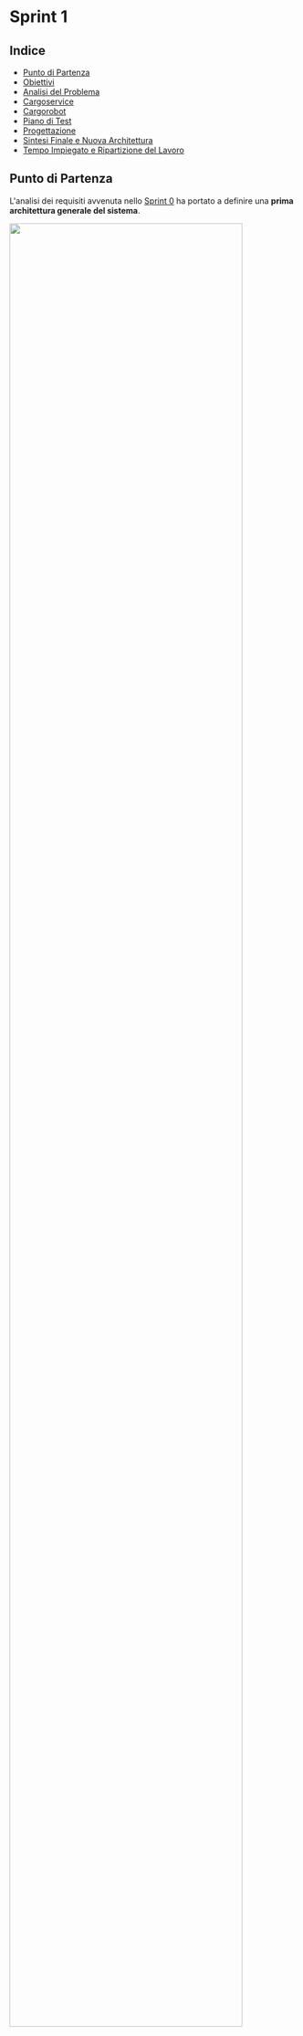 # Sprint 1

## Indice

- [Punto di Partenza](#punto-di-partenza)
- [Obiettivi](#obiettivi)
- [Analisi del Problema](#analisi-del-problema)
- [Cargoservice](#cargoservice)
- [Cargorobot](#cargorobot)
- [Piano di Test](#piano-di-test)
- [Progettazione](#progettazione)
- [Sintesi Finale e Nuova Architettura](#sintesi-finale-e-nuova-architettura)
- [Tempo Impiegato e Ripartizione del Lavoro](#tempo-impiegato-e-ripartizione-del-lavoro)

## Punto di Partenza

L'analisi dei requisiti avvenuta nello [Sprint 0](https://github.com/ingegneria-sistemi-software-m/cargoservice/tree/master/sprint0) ha portato a definire una **prima architettura generale del sistema**.

<img src="../sprint0/arch0.png" width="90%" height="90%"/>

## Obiettivi

L'obiettivo dello sprint 1 sarà affrontare il sottoinsieme dei requisiti relativi ai componenti cargorservice e cargorobot, effettuandone l'analisi del problema e la progettazione.  
Particolare importanza verrà data alle **interazioni** che questi componenti dovranno avere con il resto del sistema.

I [requisiti](https://github.com/ingegneria-sistemi-software-m/cargoservice/tree/master/requirements) affrontati nello sprint 1 saranno i seguenti:
- implementare un sistema che è in grado di accettare/rifiutare le richieste di carico
- implementare un sistema in grado di effettuare un intervento di carico nella sua interezza:
    - andare all'IO-port,
    - aspettare il container se non è già presente,
    - caricare il container una volta arrivato,
    - spostare il cargorobot nella laydown-position corretta,
    - scaricare il container nello slot,
    - ritornare alla home,
- implementare un sistema in grado di interrompere ogni attività in caso di sonar malfunzionante, e in grado di riprendere le attività interrotte una volta risolto il guasto,

Va notato che i requisiti affronati in questo sprint presupporrebbere già l'implementazione di altri componenti del sistema come hold e sonar. L'implementazione di questi componenti verrà però affrontata solamente negli sprint successivi.  
Per questo motivo nello sprint 1 verranno utilizzati dei **componenti mock** che simuleranno il comportamento dei componenti mancanti in **maniera, però, semplicistica**.  
Ad esempio, hold non causerà mai il rifiuto di una richiesta di carico in quanto non terrà davvero traccia del deposito.

## Analisi del Problema

### cargoservice

Come detto nello sprint 0, l’attore cargoservice è il componente principale del sistema. Il suo compito è quello di fare da **orchestratore**; in altre parole, deve coordinare le operazioni degli altri componenti del sistema col fine di eseguire le operazioni specificate dai requisiti nel giusto ordine.

Di seguito la tipica sequenza di attività di cargoservice:

1. Cargoservice **riceve una richiesta di carico** da parte di un cliente; ovvero la richiesta di carico contiene il PID del prodotto da caricare.

2. Dopo aver ricevuto la richiesta di carico, cargoservice fa una richiesta a productservice per **recuperare il peso del prodotto da caricare** associato al PID ricevuto dal cliente.

3. Quando cargoservice riceve la risposta alla propria query da productservice, può ricevere due tipi di risposte.
    - Errore: se il PID fornito dal cliente non sia registrato nel DB. **In questo caso, cargoservice propaga dal product service al cliente un opportuno messaggio di errore** che indica l'assenza del prodotto nel sistema.
    - Il peso del prodotto: in ogni altro caso, productservice restituisce il peso del prodotto richiesto a cargoservice che può utilizzarlo per le successive elaboraizoni.

4. Dopo aver recuperato il peso del prodotto da caricare, cargoservice può passare a verificare se lo **stato del deposito permette di soddisfare la richiesta**. Si è definito nello sprint 0 che il mantenimento dello stato del deposito è responsabilità del componente hold; di conseguenza, cargoservice invierà a quest'ultimo un messaggio contenente il peso del prodotto da caricare. Si possono verificare tre casi:
    - richiesta non soddisfacibile in quanto si eccederebbe il peso MaxLoad del deposito; hold risponde con un opportuno messaggio di errore,
    - richiesta non soddisfacibile in quanto manca uno slot libero in cui posizionare il container; hold risponde con un opportuno messaggio di errore,
    - richiesta soddisfacibile; hold risponde con un messaggio contenente il nome dello slot prenotato dalla richiesta corrente.

5. Se la richiesta viene accettata, cargoservice può semplicemente richiedere a cargorobot di gestire il container, delegando a lui tutta la logica di attesa, trasporto e deposito del container con una operazione del tipo **handle\load\operation(slot)**. 

6. Cargoservice attende il completamento dell'intervento di carico da parte di cargorobot. Nel frattempo, eventuali altre richieste di carico vengono accodate.

7. Terminato l'intervento di carico, cargorobot sblocca cargoservice rispondendo alla sua precedente richiesta (evento di sincronizzazione). Da questo punto in poi cargoservice torna a poter servire le richieste di carico.

#### Considerazioni

Le attività che cargoservice deve effettuare non pongono particolari problemi da analizzare, si tratta solo di effettuare una serie di richieste. Tuttavia, è stata presa una decisione: quella di **rendere il cargorobot "intelligente"**.

Si sarebbe potuto rendere il cargorobot un mero esecutore di comandi, aggiungendo a cargoservice la responsabilità di dettare la sua posizione e che cosa deve fare in ogni momento. Tuttavia, dai requisiti e dall'analisi del dominio è emerso che il cargorobot è un componente più sofisticato, che ci si aspetta possa completare un intervento di carico senza essere istruito ad ogni passaggio.

Rendere il cargorobot un componente intelligente porta anche ai seguenti vantaggi:
1. Cargoservice giova di un cargorobot con delle mosse più sofisticate in quanto queste producono un abstraction gap minore.
2. Principio di singola responsabilità: cargoservice si occupa di fare solo da orchestrare mentre cargorobot si occupa di effettuare le azioni del DDR descritto nei requisiti. 

#### Nuovi Messaggi

Nello [Sprint 0](https://github.com/ingegneria-sistemi-software-m/cargoservice/tree/master/sprint0/sprint0.pdf) si erano definiti i messaggi con cui interagire con: cargoservice, productservice e basicrobot.
L'analisi della sequenza di attività del cargoservice suggerisce i seguenti nuovi messaggi.

**Messaggi per l'interazione con hold**
```
Request reserve_slot         : reserve_slot(WEIGHT)
Reply   reserve_slot_success : reserve_slot_success(SLOT) for reserve_slot
Reply   reserve_slot_fail    : reserve_slot_fail(CAUSA) for reserve_slot
```

**Messaggi per l'interazione con cargorobot**
```
Request handle_load_operation   : handle_load_operation(SLOT)
Reply   load_operation_complete : load_operation_complete(OK) for handle_load_operation
```

#### Modello cargoservice

L'analisi della sequenza di attività suggerisce anche gli stati dell'attore QAK con cui modellare cargoservice

```Java
QActor cargoservice context ctx_cargoservice {
	[#
		var Cur_prod_PID = -1
		var Cur_prod_weight = -1
	#] 
	
	State s0 initial{
		println("$name | STARTS") color blue
	} 
	Goto wait_request
	
	
	/* inizio ciclo di servizio */
	
	State wait_request{
		println("$name | waiting for request") color blue
	}
	Transition t0
	   whenRequest load_product -> get_prod_weight


	/* Tento di recuperare il peso del prodotto richiesto */
	
	State get_prod_weight {
		onMsg( load_product : load_product(PID) ) {
			[# Cur_prod_PID = payloadArg(0).toInt() #]
			println("$name | checking with productservice
                     for the weight of PID: $Cur_prod_PID") color blue
			
			request productservice -m getProduct : product($Cur_prod_PID)
		}
	}
	Transition t0
	   whenReply getProductAnswer -> check_prod_answer


	State check_prod_answer {
		onMsg( getProductAnswer : product( JSonString ) ) {
			[# 
				val jsonStr = payloadArg(0)
				Cur_prod_weight = Product.getJsonInt(jsonStr, "weight")
			#]
			
			println("$name | the weight of PID: $Cur_prod_PID") color blue
		}
	}	
	Goto reserve_slot if [# Cur_prod_weight > 0 #] else get_weight_fail

	
	State get_weight_fail {
		[# 
			val Causa = "Non è stato possibile recuperare il peso di 
                         PID: $Cur_prod_PID in quanto non registrato
                         dentro a productservice."
		#]
		println("$name | $Causa") color red
		
		replyTo load_product with load_refused : load_refused($Causa)
	}
    Goto wait_request
	
	
	/* Tento di prenotare uno slot */

	State reserve_slot {
		println("$name | checking with hold if a reservation with 
                 (PID: $Cur_prod_PID, KG: $Cur_prod_weight)
                 is possible") color blue
		
		request hold -m reserve_slot : reserve_slot($Cur_prod_weight)
	}
    Transition t0
	   whenReply reserve_slot_success -> load_cargo
	   whenReply reserve_slot_fail	  -> reserve_slot_fail
    

    State reserve_slot_fail {
		onMsg( reserve_slot_fail : reserve_slot_fail(CAUSA) ) {
			[# 
				val Causa = payloadArg(0) 
				val CausaMsg = "impossibile prenotare uno slot per
                                (PID: $Cur_prod_PID, KG: $Cur_prod_weight).
                                \n\tCausa: $Causa"
			#]
			println("$name | $CausaMsg") color red
			
			replyTo load_product with load_refused : load_refuse($CausaMsg)
		}
	}
    Goto wait_request
	
	/* Richiesta soddisfacibile */

	State load_cargo {
		onMsg( reserve_slot_success : reserve_slot_success(SLOT) ) {
			[# 
				val Reserved_slot = payloadArg(0)
			#]
			// rispondo al cliente
			println("$name | (PID: $Cur_prod_PID, KG: $Cur_prod_weight)
                     is going to be placed in slot: $Reserved_slot")
                     color green
			replyTo load_product with load_accepted : 
                                      load_accepted($Reserved_slot)
			// attivo il cargorobot
			println("$name | waiting for load completion") color blue
			request cargorobot -m handle_load_operation :
                                  handle_load_operation($Reserved_slot)
		}
	}
    Transition t0
	   whenReply load_operation_complete -> load_request_done


	State load_request_done {
		println("$name | product (PID: $Cur_prod_PID, KG: $Cur_prod_weight)
                 successfully loaded!") color green
	}
	Goto wait_request
}
```

### cargorobot

Come detto nello sprint 0, e consolidato durante l'analisi di cargoservice, l’attore cargorobot è il componente responsabile delle attività del DDR all'interno del deposito.  
IL cargorobot implementa le sue azioni logiche comunicando con il basicrobot, che a sua volta comunica con l’ambiente virtuale WEnv.  
Il tutto per effettuare gli interventi di carico richiesti da cargoservice.

Con l'analisi dei requisiti e l'analisi di cargoservice si è già delineata la sequenza di attività del cargorobot.

1. Il cargorobot riceve da cargoservice una richiesta di gestione di un container contenente il nome dello slot riservato.
2. il cargorobot si dirige verso la pickup-position e aspetta che arrivi il container se non è già presente.
3. Una volta che il container è arrivato all'IO-port, cargorobot:
    - recupera il container
    - si posizione nella corretta laydown-position
    - deposita il container nello slot prenotato
4. terminato l'intervento di carico, cargorobot può ritornare alla home rispondendo a cargoservice con un messaggio di successo.

#### Considerazioni

- Una volta ricevuta la risposta di successo, **cargoservice torna a essere recettivo** a richieste di carico da parte dei clienti e a poter servire quelle che si sono nel frattempo accodate. 

- Nulla vieta che cargorobot possa incominciare a effettuare immediatamente altri interventi di carico **prima di essere ritornato alla home**. Anzi, sarebbe una soluzione più efficiente.

- Il [requisito numero 5](https://github.com/ingegneria-sistemi-software-m/cargoservice/tree/master/requirements) specifica che **in un qualsiasi momento cargorobot può essere interrotto** fino a quando il sonar non smette di essere difettoso.
    
- Dai requisiti forniti, **non c'è nessun motivo per cui un intervento di carico dovrebbe fallire**. Di conseguenza, l'unica risposta contemplata da cargoservice, in seguito ad una richiesta verso cargorobot, è una risposta di successo.

#### Problematiche

L'analisi fatta fino ad ora evidenzia una serie di problematiche.

##### Come fa cargorobot a conoscere  le coordinate a cui si deve posizionare, e l'orientamento che deve avere, dato solo il nome dello slot riservato nella richiesta di intervento di carico?

Il cargorobot dovrà mantenere in memoria una **mappa** che associa: nomi degli slot, con le coordinate delle laydown-position e l'orientamento che deve avere una volta raggiunte quest'ultime. 

##### Come fa cargorobot a interrompere/riprendere le sue attività?

Siccome il guasto del sonar può avvenire in qualsiasi momento, cargorobot dovrà essere **sempre recettivo all'evento di guasto** per potersi interrompere tempestivamente. Questa significa che cargorobot dovrà necessariamente avere uno **stato persistente di attesa**, in cui attende che il sonar riprenda a funzionare, ed uno **stato di ripristino**, in cui riprende cio che stava facendo prima.


#### Come fa cargorobot a interrompere/riprendere le sue attività?
Siccome il guasto del sonar può avvenire in qualsiasi momento, _cargorobot_ dovrà essere **sempre recettivo all'evento di guasto** per potersi interrompere tempestivamente. Questa significa che _cargorobot_ dovrà necessariamente avere uno **stato persistente di attesa**, in cui attende che il _sonar_ riprenda a funzionare, ed uno **stato di ripristino**, in cui riprende cio che stava facendo prima.

##### Come fa cargorobot a bloccare il basicrobot in movimento?
Un guasto del sonar può avvenire dopo che cargorobot ha comandato basicrobot di spostarsi, ma prima che basicrobot abbia terminato lo spostamento. In queste situazioni, cargorobot può entrare nello stato di attesa citato prima, ma basicrobot (che è un attore dotato di un proprio flusso di controllo) continuerebbe ad eseguire il piano di spostamento.

Fortunatamente, il committente ha previsto un evento di nome: **"Event alarm : alarm(X)"** nell'interfaccia del basicrobot con cui è possibile interrompere l'esecuzione del piano. Per bloccare il basicrobot è quindi sufficiente emettere l'evento alarm nello stato persistente di attesa di cargorobot.

##### Come fa cargorobot a ricordarsi dove doveva andare una volta interrotto durante uno spostamento?**

cargorobot dovrà mantenere in memoria due informazioni aggiuntive:
- un flag che indica se si stava muovendo
- la sua destinazione corrente

In questa maniera, se interrotto durante uno spostamento, nello stato di ripristino sarà possibile inviare a basicrobot una nuova richiesta di spostamento verso la destionazione. 

Se cargorobot viene interrotto mentre non si sta spostando, nello stato di ripristino non sarò necessario effettuare questa richiesta. 

##### Come fa cargorobot a sapere se il container è già presente all'IO-port o meno, prima di arrivarci?

Similmente ai guasti del sonar, **un container può arrivare all'IO-port in qualsiasi momento** e per questo motivo cargorobot dovrà essere sempre recettivo agli eventi del sonar che avvisano della presenza/assenza di un container.

A questo punto, sarà sufficiente che cargorobot mantenga in memoria un **flag booleano** che salva l'informazione riguardante la presenza/assenza di un container. cargorobot si aggiornerà con delle **routine di gestione** che si attivano in corrispondenza degli eventi del sonar.  

#### Nuovi messaggi

L'analisi fatta fino ad ora porta a definire i seguenti nuovi messaggi.

**Eventi del sonar**
```
Event container_arrived : container_arrived(X) 
Event container_absent  : container_absent(X)  
Event interrompi_tutto  : interrompi_tutto(X)  "evento che avvisa di un guasto del sonar"
Event riprendi_tutto    : riprendi_tutto(X)    "evento che avvisa del ripristino del sonar"
```

Questi messaggi sono stati modellati come eventi in quanto è presumibile che avranno altri componenti oltre a _cargorobot_ come destinatari negli sprint successivi
- web-gui <- container_arrived, container_absent
- led     <- interrompi_tutto, riprendi_tutto

#### Modello cargorobot

L'analisi fatta fino ha portato al seguente modello.

```Java
QActor cargorobot context ctx_cargoservice{
	[#
		// stato
		val Step_len = 330
		
		val positions = hashMapOf(
			"home"    	to arrayOf(0, 0),
			"io_port" 	to arrayOf(0, 4),
		    "slot1"   	to arrayOf(1, 1),
		    "slot2" 	to arrayOf(1, 3),
		    "slot3" 	to arrayOf(4, 1),
		    "slot4" 	to arrayOf(4, 3)
		)
		
		val directions = hashMapOf(
			"home"    	to "down",
			"io_port" 	to "down",
		    "slot1"   	to "right",
		    "slot2" 	to "right",
		    "slot3" 	to "left",
		    "slot4" 	to "left"
		)

		lateinit var Destination : String
		lateinit var Reserved_slot : String
		
		var moving 	= false
		
		var container_present = false
	#]
    
	State s0 initial {
		println("$name | STARTS") color magenta
	
		println("$name | $MyName engaging ... ") color yellow 
		request basicrobot -m engage : engage($MyName, $Step_len)
	}
	Transition t0
		whenReply engagedone    -> wait_request  
 	  	whenReply engagerefused -> end
	
	  
	/* inizio ciclo di servizio */
	
	State wait_request{
		println("$name | waiting for request") color magenta
		[# moving = false #]
	}
	Transition t0
		whenInterruptEvent interrompi_tutto  -> wait_resume_msg
		whenInterruptEvent container_arrived -> container_arrived_handler
		whenInterruptEvent container_absent  -> container_absent_handler
		whenRequest handle_load_operation    -> go_to_io_port
	   		
		
	/* vado a prendere il container */
	
	State go_to_io_port {
		// aggiorno il mio stato con le coordinato dello slot prenotato
		onMsg( handle_load_operation : handle_load_operation(SLOT) ) {
			[# 
				Reserved_slot = payloadArg(0)	
				// il doppio !! serve a dire al compilatore Kotlin di stare
				// tranquillo e di recuperare il valore dalla mappa anche
				// senza fare dei null-check
				val coords = positions[Reserved_slot]!!
				val X = coords[0]
				val Y = coords[1]
			#]
			// DEBUG: 
			println("$name | cargorobot reserved_slot is
					 $Reserved_slot = ($X, $Y)") color magenta
		}
		
		// vado verso la io-port
		println("$name | going to io-port") color magenta
		[#
			// aggiorno la mia destinazione per ricordarmi dove devo andare
			// in caso di interruzioni
			Destination = "io_port"
			val coords = positions[Destination]!!
			val X = coords[0]
			val Y = coords[1]
		#]
		
    	request basicrobot -m  moverobot : moverobot($X, $Y)
		[# moving = true #]
 	}  	
  	Transition t0 
  		whenInterruptEvent interrompi_tutto  -> wait_resume_msg
  		whenInterruptEvent container_arrived -> container_arrived_handler
		whenInterruptEvent container_absent  -> container_absent_handler
  		whenReply moverobotdone 		     -> arrived_at_io_port
		

	State arrived_at_io_port {
		println("$name | arrived at io-port") color magenta
		[# 
			moving = false
			val Direction = directions[Destination]!!
		#]
		forward basicrobot -m setdirection : dir($Direction)
		
		// se il container c'è gia, mi mando un autodispatch
		// cosi da non dover aspettare
		if [# container_present #] {
			[# container_present = false #]
			autodispatch continue : continue(si)
		}
 	}  	
 	Transition t0
 		whenInterruptEvent interrompi_tutto -> wait_resume_msg
 		whenMsg continue 					-> pick_up_container
 		whenEvent container_arrived 		-> pick_up_container


	State pick_up_container {
		println("$name | picking up container") color magenta
		[# moving = false #]
		// tempo per caricare il container sul cargorobot
		delay 3000 
		// durante il carico del container potrebbe essere arrivato una
		// interruzione, mi mando un messaggio per ricordarmi che posso
		// procedere
		autodispatch continue : continue(si)
	}
	Transition t0
		whenInterruptEvent interrompi_tutto  -> wait_resume_msg
		whenInterruptEvent container_arrived -> container_arrived_handler
		whenInterruptEvent container_absent  -> container_absent_handler
		whenMsg continue 					 -> go_to_reserved_slot 
		

	/* vado a depositare il container */
	
	State go_to_reserved_slot {
		[#
			// aggiorno la mia destinazione per ricordarmi dove devo andare
			// in caso di interruzioni
			Destination = Reserved_slot
			val coords = positions[Destination]!!
			val X = coords[0]
			val Y = coords[1]
		#]
		
		println("$name | going to my reserved slot:
				 $Reserved_slot = ($X, $Y)") color magenta
		
    	request basicrobot -m  moverobot : moverobot($X, $Y)
    	[# moving = true #]
 	}  	
 	Transition t0 
 		whenInterruptEvent interrompi_tutto  -> wait_resume_msg
		whenInterruptEvent container_arrived -> container_arrived_handler
		whenInterruptEvent container_absent  -> container_absent_handler
 		whenReply moverobotdone   			 -> arrived_at_reserved_slot
 		
		
	State arrived_at_reserved_slot {
		println("$name | arrived at reserved slot") color magenta
		[# 
			moving = false
			val Direction = directions[Destination]!!
		#]
		forward basicrobot -m setdirection : dir($Direction)
		
		// scarico il container
		println("$name | laying down the container") color magenta
		// tempo per scaricare il container dal cargorobot
		delay 3000 		 
		// duranto lo scarico potrebbe essere arrivato una interruzione,
		// mi mando un messaggio per ricordarmi che posso procedere
		autodispatch continue : continue(si)
	}
	Transition t0
		whenInterruptEvent interrompi_tutto  -> wait_resume_msg
		whenInterruptEvent container_arrived -> container_arrived_handler
		whenInterruptEvent container_absent  -> container_absent_handler
		whenMsg continue 					 -> back_to_home 
 	
   	
	/* torno a casa */
   	
  	State back_to_home {
  		// rispondo a cargoservice
  		println("$name | load operation completed") color magenta
		replyTo handle_load_operation with
			 	load_operation_complete : load_operation_complete(ok)
		
		// mi avvio verso casa
		println("$name | Back to home") color magenta
		[#
			// aggiorno la mia destinazione per ricordarmi dove devo andare
			// in caso di interruzioni
			Destination = "home"
			val coords = positions[Destination]!!
			val X = coords[0]
			val Y = coords[1]
		#]

		request basicrobot -m  moverobot : moverobot($X, $Y)
		[# moving = true #]
	}  	
  	Transition t0 
  		whenInterruptEvent interrompi_tutto  -> wait_resume_msg
  		whenInterruptEvent container_arrived -> container_arrived_handler
		whenInterruptEvent container_absent  -> container_absent_handler
		whenReply moverobotdone 			 -> at_home 
		// servo subito eventuali richieste in coda 
  		whenRequest handle_load_operation    -> stop_going_to_home 
  		

  	State stop_going_to_home {
   		println("$name | stop going to home and 
				 start serving new request immediately") color magenta
   		emit alarm : alarm(blocca) // blocco il basicrobot
   		[# moving = false #]
   		
   		// aggiorno il mio slot prenotato. Devo farlo per forza qua! 
   		// è solo questo lo stato in cui ho accesso alla richiesta
   		// 'handle_load_operation(SLOT)'
   		onMsg( handle_load_operation : handle_load_operation(SLOT) ) { 
			[# 
				Reserved_slot = payloadArg(0)	
				// il doppio !! serve a dire al compilatore Kotlin di stare
				// tranquillo e di recuperare il valore dalla mappa anche
				// senza fare dei null-check
				val coords = positions[Reserved_slot]!!
				val X = coords[0]
				val Y = coords[1]
			#]
			// DEBUG: 
			println("$name | cargorobot reserved_slot is 
			  		 $Reserved_slot = ($X, $Y)") color magenta
		}		
   	}
   	Transition t0
	   	whenInterruptEvent interrompi_tutto  -> wait_resume_msg
		whenInterruptEvent container_arrived -> container_arrived_handler
		whenInterruptEvent container_absent  -> container_absent_handler
		// causato da alarm quando viene emesso mentre si sta facendo
		// l'ultimo passo del piano e si riesce quindi a completarlo
		whenReply moverobotdone 			 -> stopped_for_next_request  
		// causato da alarm quando si interrompe un piano a metà
   		whenReply moverobotfailed 			 -> stopped_for_next_request  
		
  	
  	// NB: ho bisogno di questo stato per consumare le risposte 
	// 'moverobotdone' e 'moverobotfailed' prodotte dall'emissione 
	// di alarm mentre il robot è in movimento fatta dentro allo 
	// stato 'stop_going_to_home'.
  	//
	//  Se non consumassi queste risposte, esse rimarrebbero nella coda
	//  di cargorobot e provocorebbero delle transizioni non previste
  	State stopped_for_next_request{
		// vado verso la io-port
		println("$name | going to io-port") color magenta
		[#
			// aggiorno la mia destinazione per ricordarmi dove devo andare
			// in caso di interruzioni
			Destination = "io_port"
			val coords = positions[Reserved_slot]!!
			val X = coords[0]
			val Y = coords[1]
		#]
		
    	request basicrobot -m  moverobot : moverobot($X, $Y)
		[# moving = true #]
   	}
   	Transition t0
   		whenInterruptEvent interrompi_tutto  -> wait_resume_msg
		whenInterruptEvent container_arrived -> container_arrived_handler
		whenInterruptEvent container_absent  -> container_absent_handler
		whenReply moverobotdone 			 -> arrived_at_io_port  

  	State at_home{
   		println("$name | at home") color magenta
   		forward basicrobot -m setdirection : dir(down)
   		[# 
   			moving = false
   			val Direction = directions[Destination]!!
		#]
		forward basicrobot -m setdirection : dir($Direction)
   		// anche se estremamente improbabile, anche durante questo 
		// mini-stato potrebbe essere arrivata una interruzione.
		// Mi mando un messaggio per ricordarmi che posso procedere
		autodispatch continue : continue(si)
   	}
   	Transition t0 
	   	whenInterruptEvent interrompi_tutto  -> wait_resume_msg
		whenInterruptEvent container_arrived -> container_arrived_handler
		whenInterruptEvent container_absent  -> container_absent_handler
   		whenMsg continue 					 -> wait_request   	
   	
   	/* gestisco le interruzioni */
   	
   	State wait_resume_msg {
   		println("$name | sonar malfunzionante, mi fermo") color red
   		emit alarm : alarm(blocca) // blocco il basicrobot
	}
	Transition t0
		// ho bisogno anche di questa transizione in quanto non è detto che
		// il robot venga interrotto mentre è in movimento. 
		// 
		// Se cargorobot viene bloccato, ad esempio, mentre è in attesa
		// all'io-port l'emissione di alarm non scatenerà le reply sotto
		whenEvent riprendi_tutto -> resume
		// causato da alarm quando viene emesso mentre si sta facendo 
		// l'ultimo passo del piano e si riesce quindi a completarlo
		whenReply moverobotdone   -> stopped_for_sonar_fault  
		// causato da alarm quando si interrompe un piano a metà
   		whenReply moverobotfailed -> stopped_for_sonar_fault  
		
  	
  	// NB: ho bisogno di questo stato per consumare le risposte 
	// 'moverobotdone' e 'moverobotfailed' prodotte da alarm in 
	// 'wait_resume_msg'.
  	// Se non le consumassi queste risposte rimarrebbero nella coda
	// di cargorobot e provocorebbero delle transizioni non previste
  	State stopped_for_sonar_fault{
  		// devo solo aspettare
   	}
   	Transition t0
   		whenEvent riprendi_tutto -> resume
   		
	
	State resume {
		println("$name | riprendo") color green
		// se il basic robot si stava muovendo, gli dico di nuovo dove deve
		// andare altrimenti rimane fermo dove è stato interrotto
		if [# moving #] {
			[#
				val coords = config.getPositions()[Destination]!!
				val X = coords[0]
				val Y = coords[1]
			#]
	    	request basicrobot -m  moverobot : moverobot($X, $Y)
    	}
    	
    	returnFromInterrupt
	}
		
		
   	State container_arrived_handler {
   		println("$name | container arrivato") color yellow
   		
   		[# container_present = true #]
   		returnFromInterrupt
   	}
   	
	State container_absent_handler {
   		println("$name | container assente") color yellow
   		
   		[# container_present = false #]
   		returnFromInterrupt
   	}
   	
   	
   	/* esco */
   	
   	State end{
		println("$name | ENDS ") color red
		[# System.exit(0) #]
	}	
} 
 
```

## Piano di test

L'analisi del componente _cargoservice_ ha portato a definire il seguente nuovo test che si aggiunge a quelli presentati nello sprint 0. 

### richiesta rifiutata per prodotto inesistente in productservice

```Java
 	@Test
    public void testLoadRequestDeniedByInexistentProduct()
		throws Exception
	{
        // Costruisci la richiesta con PID non registrato.
        String requestStr = CommUtils.buildRequest("tester",
                "load_product", "load_product(987)",
                "cargoservice").toString();
        System.out.println("Richiesta: " + requestStr);
        // Risposta negativa perchè il PID non è registrato 
        String response = conn.request(requestStr);
        System.out.println("Risposta: " + response);
        
        // 5. Verifica che sia stata rifiutata per la non registrazione 
		// del prodotto  
        assertTrue("TEST: richiesta rifiutata", 
                 response.contains("load_refused") && 
                 response.contains("non registrato"));
    }
```

Per quanto riguarda il cargorobot, **risulta difficile automatizzare i testi unitiari**, ma è comunque **possibile collaudare il suo funzionamento**.  
Idealmente, vorremmo accedere alle variabili dell WEnv ma possiamo accontentarci di visualizzare il movimento, senza automatizzare nulla.
Come alternativa, si è quindi pensato di osservare il suo comportamento in presenza degli attori mock: **external_client_mock**, **hold_mock** e **sonar_mock** che simulano gli eventi improvvisi a cui cargorobot è sensibile. 

Dopo svariate prove, e configurazioni diverse degli attori mock, si è raggiunta una confidenza soddisfacente del corretto funzionamento di cargorobot. 

In seguito gli attori mock utilizzati.

#### hold_mock

```Java
QActor hold_mock context ctx_cargoservice{
	[# 
		var Counter = 0
	#]
	
	State s0 initial {
		println("$name | STARTS")
	} 
	Goto wait_request
	
	State wait_request{
		println("$name | waiting for request") color yellow
	}
	Transition t0
	   whenRequest reserve_slot -> handle_request
	  
	State handle_request{
		delay 1000
		
		// risposte mock
		if [# Counter == 0 #] {
			replyTo reserve_slot with reserve_slot_success :
									  reserve_slot_success(slot1)
		} 
		if [# Counter == 1 #] {
			replyTo reserve_slot with reserve_slot_fail :
									  reserve_slot_fail(troppo peso)
		}
		if [# Counter == 2 #] {
			replyTo reserve_slot with reserve_slot_success :
									  reserve_slot_success(slot3)
		}
		if [# Counter == 3 #] {
			replyTo reserve_slot with reserve_slot_fail :
									  reserve_slot_fail(no slot liberi)
		}
		
		[# 
			Counter++ 
			
			if(Counter == 4)
				Counter = 0
		#]
	}
	Goto wait_request
} 
```

#### sonar_mock

```Java
QActor sonar_mock context ctx_cargoservice{
	[#
		var counter = 0	
	#]
	
 	State s0 initial {
 		println("$name | STARTS") color yellow
  	} 
  	Goto work
  	
  	State work {
  		// ogni 10s arriva un container
  		delay 10000
  		emit container_arrived : container_arrived(si) 
  		[# counter ++ #]
 
  		// mi guasto ogni due arrivi tanto
  		if [# counter%2 == 0 #] {
	    	println("$name | ALLARME") color red 	// DEBUG
	 		emit interrompi_tutto : interrompi_tutto(si) 
	 		
	 		delay 3000
	 		println("$name | A POSTO") color green 	// DEBUG
	 		emit riprendi_tutto : riprendi_tutto(si) 
  		}
  	}
  	Goto work
}
```

#### external_client_mock

```Java
QActor external_client context ctx_cargoservice{
 	State s0 initial {
		// cliente che mi manda 4 richieste una dietro l'altra
 		request cargoservice -m load_product: load_product(17)
 		request cargoservice -m load_product: load_product(18)
 		request cargoservice -m load_product: load_product(19)
 		request cargoservice -m load_product: load_product(20)
  	}
}
```


#### nota | automatizabilità dei test di cargorobot
In seguito al confronto con un analista senior, è emerso che sarebbe possibile automatizzare i test di cargorobot se si adottasse come "Source of Truth" lo stato che il _basicrobot_ mantiene di se. Questo permetterebbe, ad esempio, di recuperare la posizione che il cargorobot **pensa di avere** in seguito ad una richiesta di spostamento. 

Tuttavia, vi è un problema: lo stato che il basicrobot mantiene non è detto che combaci con lo stato effettivo del DDR. Ci potrebbe essere infatti uno sfalsamento tra i due causato da collisioni non previste, messaggi persi, guasti nei motori del DDR, ecc. 

Per questo motivo, si continua a preferire il testing non automatico descritto precedentemente. 




## Progettazione

Uno dei vari pregi della modellazione di sistemi tramite il DSL QAK è che **i modelli prodotti sono eseguibili**.  
Questo significa la fase di progettazione viene largamente ridotta in quanto non è necessario pensare a **come** implementare quanto modellato.

In questo sprint, l'unica modifica fatta in progettazione è stata quella di introdurre un **file di configurazione per il cargorobot** in cui specificare le coordinate e il direzionamento richiesto nelle posizioni notevoli nel deposito, e la lunghezza dello step. 

```json
//cargorobot_conf.json
{
  "Step_len": 330,
  "positions": {
    "home": [0, 0],
    "io_port": [0, 4],
    "slot1": [1, 1],
    "slot2": [1, 3],
    "slot3": [4, 1],
    "slot4": [4, 3]
  },
  "directions": {
    "home": "down",
    "io_port": "down",
    "slot1": "right",
    "slot2": "right",
    "slot3": "left",
    "slot4": "left"
  }
}
```

A questo punto, tramite un POJO che carica il file di configurazione, la configurazione di cargorobot diventa parametrica e non più hardcoded, e quindi più flessibile.

```Java
public class CargoRobotConfigLoader {
    private int Step_len;
    private Map<String, int[]> positions;
    private Map<String, String> directions;

    public int getStepLen() {
        return Step_len;
    }

    public Map<String, int[]> getPositions() {
        return positions;
    }

    public Map<String, String> getDirections() {
        return directions;
    }

    // Metodo statico per caricare i dati dal file JSON
    public static CargoRobotConfigLoader loadFromFile(String filePath)
		throws IOException
	{
        Gson gson = new Gson();
        try (FileReader reader = new FileReader(filePath)) {
            return gson.fromJson(reader, CargoRobotConfigLoader.class);
        }
    }
}
```

### Grado di distribuzione del sistema

Rispetto allo sprint 0, productservice e basicrobot risultano risiedere in nodi distinti rispetto al resto del sistema. Questo perchè questi componenti sono dei servizi offerti dal committente tramite immagini Docker.

Questo non è problematico, grazie ad un altro pregio del metamodello QAK: la gestione facilitata della distribuzione/concentrazione degli attori.

In questo sprint è stato sufficiente includere nel modello QAK del sistema i contesti esterni (sfruttando la service discovery di Docker) e segnare productservice e basicrobot come **external actors**.

```Java
Context ctx_cargoservice   	ip [host="localhost" port=8000]
Context ctx_basicrobot     	ip [host="my-basicrobot"   port=8020]
Context ctx_productservice 	ip [host="cargoserviceqak" port=8111]  

ExternalQActor basicrobot     context ctx_basicrobot   
ExternalQActor productservice context ctx_productservice
```

### Deployment

Il progetto contenente il modello QAK sviluppato in questo sprint è recuperabile alla [seguente repository github](https://github.com/ingegneria-sistemi-software-m/cargoservice/tree/sprint1/sprint1), dentro alla cartella "system1/".

Per avviare il progetto:
1. eseguire ```docker compose -f arch1.yaml up``` per lanciare svariati componenti del sistema come cargorobot e productservice

2. aggiungere qualche prodotto al db mongo appena avviato, eseguendo con node lo script [setupmongo.js](https://github.com/ingegneria-sistemi-software-m/cargoservice/blob/master/setup_mongo.js)

3. aprire il browser e digitare ```localhost:8090``` per visualizzare l'ambiente virtuale WEnv

4. posizionarsi dentro alla cartella system1/

5. eseguire ```./gradlew run``` per lanciare il resto del sistema

<h4 class="alarm">Nota:</h4>

Si è tentato di containerizzare anche il contesto *ctx_cargoservice*, senza successo.  
La distribuzione creata da gradle risulta difettosa e non si è individuata una causa chiara (colloquio).

## Sintesi Finale e Nuova Architettura

In questo sprint 1 si sono implementati i componenti che definiscono il corebuisness del sistema: [cargoservice](#cargoservice) e [cargorobot](#cargorobot).  
Nel far questo si sono anche definite le interfaccie per i componenti hold e sonar da svilupparsi nei prossimi sprint.

L'architettura del sistema risultante da questo sprint è la seguente.

![arch1](./arch1.png)


## Tempo Impiegato e Ripartizione del Lavoro

## Tempo Impiegato

Lo sprint ha richiesto poche ore in più del previsto e abbiamo presentato il lavoro lunedì 14/07 invece che venerdì 11/07, come preventivato.
Complessivamente questo non rappresenta un problema per l'andamento complessivo del lavoro.
Avevamo previsto di procedere al ritmo di uno sprint alla settimana, e rimarrà così.
Presenteremo il lavoro ogni lunedì invece che ogni venerdì, indicativamente.

## Ripartizione del Lavoro

Come previsto, tutti i membri del gruppo hanno partecipato attivamente a tutte le fasi dello sviluppo. Questa modalità organizzativa si è rivelata particolarmente soddisfacente, poiché le principali difficoltà riscontrate durante gli sprint hanno riguardato soprattutto la fase di analisi e progettazione, più che quella di implementazione.  

In questo contesto, si è dimostrato molto efficace affrontare le problematiche attraverso sessioni di brainstorming collettivo. È infatti raro che un singolo componente riesca a cogliere da solo tutte le sfaccettature di una tematica complessa, mentre il confronto tra punti di vista diversi porta spesso alla sintesi di soluzioni condivise, in grado di soddisfare l’intero team.  

Particolarmente utile si è rivelata la necessità di esporre e argomentare le proprie idee fin dalle prime fasi di analisi: il confronto verbale permette di individuare tempestivamente eventuali errori o fraintendimenti, e assicura che il gruppo proceda in maniera coerente, evitando che si consolidino interpretazioni discordanti che potrebbero compromettere il lavoro futuro.
